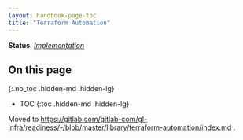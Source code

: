 ```yaml
---
layout: handbook-page-toc
title: "Terraform Automation" 
---
```


**Status**: [_Implementation_](https://gitlab.com/groups/gitlab-com/gl-infra/-/epics/9)

## On this page
{:.no_toc .hidden-md .hidden-lg}

- TOC
{:toc .hidden-md .hidden-lg}

Moved to https://gitlab.com/gitlab-com/gl-infra/readiness/-/blob/master/library/terraform-automation/index.md .
